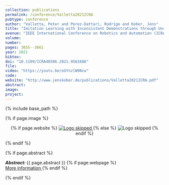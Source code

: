 ```yaml
---
collection: publications
permalink: /conference/Valletta2021ICRA
pubtype: conference
author: "Valletta, Peter and Perez-Dattari, Rodrigo and Kober, Jens"
title: "Imitation Learning with Inconsistent Demonstrations through Uncertainty-based Data Manipulation"
avenue: "IEEE International Conference on Robotics and Automation (ICRA)"
volume: 
number: 
pages: 3655--3661
year: 2021
bibtex: 
doi: "10.1109/ICRA48506.2021.9561686"
file: 
video: "https://youtu.be/oGYnzlW9Ncw"
code: 
website: "http://www.jenskober.de/publications/Valletta2021ICRA.pdf"
abstract: 
image: 
project: 
---
```

{% include base_path %}

{% if page.image %}
<p align="center">
{% if page.website %}
<a href="{{ page.website }}"> <img src="{{  page.image }}" alt="Logo skipped" style="max-height:200px"/> </a>
{% else %}
<img src="{{  page.image }}" alt="Logo skipped" />
{% endif %}
</p>
{% endif %}

{% if page.abstract %}
<p> <strong> <em> Abstract: </em> </strong> {{ page.abstract }}
    {% if page.webpage %}
        <a href="{{ page.website}}"> <br> More information </a>
    {% endif %}
</p>
{% endif %}
